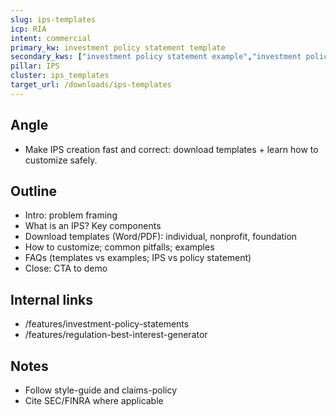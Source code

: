 ```yaml
---
slug: ips-templates
icp: RIA
intent: commercial
primary_kw: investment policy statement template
secondary_kws: ["investment policy statement example","investment policy statement for nonprofits","ips template word","ips template pdf"]
pillar: IPS
cluster: ips_templates
target_url: /downloads/ips-templates
---
```


## Angle
- Make IPS creation fast and correct: download templates + learn how to customize safely.

## Outline
- Intro: problem framing
- What is an IPS? Key components
- Download templates (Word/PDF): individual, nonprofit, foundation
- How to customize; common pitfalls; examples
- FAQs (templates vs examples; IPS vs policy statement)
- Close: CTA to demo

## Internal links
- /features/investment-policy-statements
- /features/regulation-best-interest-generator

## Notes
- Follow style-guide and claims-policy
- Cite SEC/FINRA where applicable
